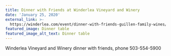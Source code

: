 ```yaml
---
title: Dinner with Friends at Winderlea Vineyard and Winery
date: 'January 25, 2020'
external_link: >-
  https://winderlea.com/event/dinner-with-friends-guillen-family-wines/?instance_id=926
featured_image: Dinner table
featured_image_alt_text: Dinner table
---
```

Winderlea Vineyard and Winery dinner with friends, phone 503-554-5900
